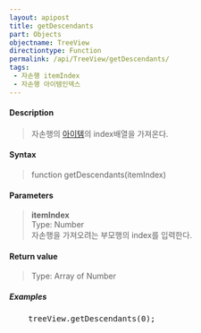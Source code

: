 ```yaml
---
layout: apipost
title: getDescendants
part: Objects
objectname: TreeView
directiontype: Function
permalink: /api/TreeView/getDescendants/
tags:
 - 자손행 itemIndex
 - 자손행 아이템인덱스
---
```



#### Description

> 자손행의 [아이템](/api/features/Grid%20Item/)의 index배열을 가져온다.

#### Syntax

> function getDescendants(itemIndex)

#### Parameters

> **itemIndex**  
> Type: Number  
> 자손행을 가져오려는 부모행의 index를 입력한다.  

#### Return value

> Type: Array of Number

##### Examples 

<pre class="prettyprint">
    treeView.getDescendants(0);    
</pre>


